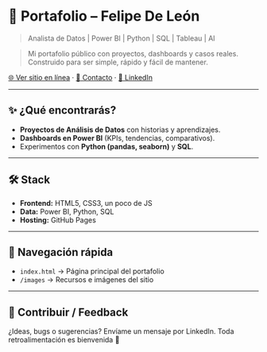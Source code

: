 # 🚀 Portafolio – Felipe De León

> Analista de Datos | Power BI | Python | SQL | Tableau | AI

> Mi portafolio público con proyectos, dashboards y casos reales. Construido para ser simple, rápido y fácil de mantener.

[🌐 Ver sitio en línea](https://felipedeleon.github.io) · [📧 Contacto](mailto:felipedeleong@gmail.com) · [💼 LinkedIn](https://www.linkedin.com/in/felipe-deleon/)

---

## ✨ ¿Qué encontrarás?

* **Proyectos de Análisis de Datos** con historias y aprendizajes.
* **Dashboards en Power BI** (KPIs, tendencias, comparativos).
* Experimentos con **Python (pandas, seaborn)** y **SQL**.

---

## 🛠️ Stack

* **Frontend:** HTML5, CSS3, un poco de JS
* **Data:** Power BI, Python, SQL
* **Hosting:** GitHub Pages

---

## 🧭 Navegación rápida

* `index.html` → Página principal del portafolio
* `/images` → Recursos e imágenes del sitio

---

## 🤝 Contribuir / Feedback

¿Ideas, bugs o sugerencias? Envíame un mensaje por LinkedIn. Toda retroalimentación es bienvenida 🙌

